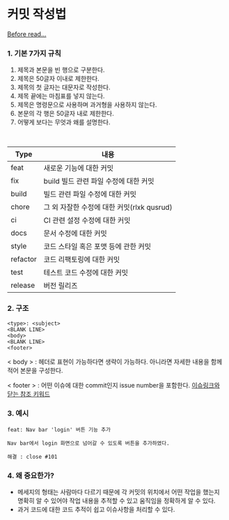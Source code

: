 # 커밋 작성법


[Before read...](https://cbea.ms/git-commit/)

### 1. 기본 7가지 규칙 

1. 제목과 본문을 빈 행으로 구분한다.
2. 제목은 50글자 이내로 제한한다.
3. 제목의 첫 글자는 대문자로 작성한다.
4. 제목 끝에는 마침표를 넣지 않는다.
5. 제목은 명령문으로 사용하며 과거형을 사용하지 않는다.
6. 본문의 각 행은 50글자 내로 제한한다.
7. 어떻게 보다는 무엇과 왜를 설명한다.


<br>

Type | 내용
|---|---|
feat | 새로운 기능에 대한 커밋
fix | build 빌드 관련 파일 수정에 대한 커밋
build | 빌드 관련 파일 수정에 대한 커밋
chore | 그 외 자잘한 수정에 대한 커밋(rlxk qusrud)
ci | CI 관련 설정 수정에 대한 커밋
docs | 문서 수정에 대한 커밋
style | 코드 스타일 혹은 포맷 등에 관한 커밋
refactor | 코드 리팩토링에 대한 커밋
test | 테스트 코드 수정에 대한 커밋
release | 버전 릴리즈 



### 2. 구조

```plain
<type>: <subject>
<BLANK LINE>
<body>
<BLANK LINE>
<footer>
```

< body > : 헤더로 표현이 가능하다면 생략이 가능하다. 아니라면 자세한 내용을 함께 적어 본문을 구성한다. 

< footer > : 어떤 이슈에 대한 commit인지 issue number을 포함한다. 
[이슈링크와 닫는 참조 키워드 ](https://docs.github.com/en/issues/tracking-your-work-with-issues/linking-a-pull-request-to-an-issue)

### 3. 예시
```
feat: Nav bar 'login' 버튼 기능 추가 

Nav bar에서 login 화면으로 넘어갈 수 있도록 버튼을 추가하였다. 

해결 : close #101
```


### 4. 왜 중요한가?
- 메세지의 형태는 사람마다 다르기 때문에 각 커밋의 위치에서 어떤 작업을 했는지 명확히 알 수 있어야 작업 내용을 추적할 수 있고 움직임을 정확하게 알 수 있다. 
- 과거 코드에 대한 코드 추적이 쉽고 이슈사항을 처리할 수 있다. 
